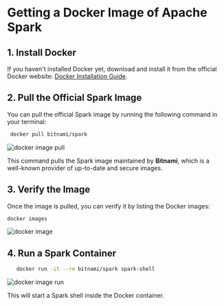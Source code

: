# Getting a Docker Image of Apache Spark

## 1. Install Docker

If you haven't installed Docker yet, download and install it from the official Docker website: [Docker Installation Guide]((https://docs.docker.com/desktop/install/windows-install/)).

## 2. Pull the Official Spark Image

You can pull the official Spark image by running the following command in your terminal:

```bash
 docker pull bitnami/spark
```

![docker image pull](docke_image_pull.png)

This command pulls the Spark image maintained by **Bitnami**, which is a well-known provider of up-to-date and secure images.

## 3. Verify the Image

Once the image is pulled, you can verify it by listing the Docker images:

```bash
docker images
```

![docker image](docker_image.jpg)

## 4. Run a Spark Container

```bash
   docker run -it --rm bitnami/spark spark-shell
```

![docker image run](docker_image_run.jpg)

This will start a Spark shell inside the Docker container.